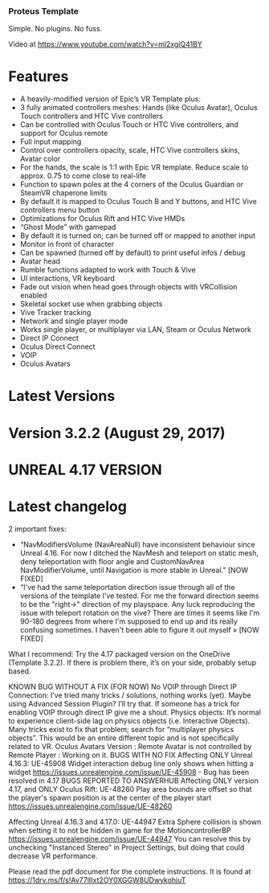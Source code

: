 ﻿### Proteus Template

Simple. No plugins. No fuss.

Video at https://www.youtube.com/watch?v=ml2xgiQ41BY 

# Features #
* A heavily-modified version of Epic’s VR Template plus:
 * 3 fully animated controllers meshes: Hands (like Oculus Avatar), Oculus Touch controllers and HTC Vive controllers
 * Can be controlled with Oculus Touch or HTC Vive controllers, and support for Oculus remote
 * Full input mapping
 * Control over controllers opacity, scale, HTC Vive controllers skins, Avatar color
 * For the hands, the scale is 1:1 with Epic VR template. Reduce scale to approx. 0.75 to come close to real-life
 * Function to spawn poles at the 4 corners of the Oculus Guardian or SteamVR chaperone limits
 * By default it is mapped to Oculus Touch B and Y buttons, and HTC Vive controllers menu button
 * Optimizations for Oculus Rift and HTC Vive HMDs
 * “Ghost Mode” with gamepad
 * By default it is turned on; can be turned off or mapped to another input
 * Monitor in front of character
 * Can be spawned (turned off by default) to print useful infos / debug
 * Avatar head
 * Rumble functions adapted to work with Touch & Vive
 * UI interactions, VR keyboard
 * Fade out vision when head goes through objects with VRCollision enabled
 * Skeletal socket use when grabbing objects
 * Vive Tracker tracking
 * Network and single player mode
 * Works single player, or multiplayer via LAN, Steam or Oculus Network
 * Direct IP Connect
 * Oculus Direct Connect
 * VOIP
 * Oculus Avatars

# Latest Versions #

# Version 3.2.2 (August 29, 2017) #
# UNREAL 4.17 VERSION

# Latest changelog #

2 important fixes:
* “NavModifiersVolume (NavAreaNull) have inconsistent behaviour since Unreal 4.16. For now I ditched the NavMesh and teleport on static mesh, deny teleportation with floor angle and CustomNavArea NavModifierVolume, until Navigation is more stable in Unreal.” [NOW FIXED]
* “I've had the same teleportation direction issue through all of the versions of the template I've tested. For me the forward direction seems to be the "right->" direction of my playspace. Any luck reproducing the issue with teleport rotation on the vive? There are times it seems like I'm 90-180 degrees from where I'm supposed to end up and its really confusing sometimes. I haven't been able to figure it out myself » [NOW FIXED]

What I recommend: Try the 4.17 packaged version on the OneDrive (Template 3.2.2). If there is problem there, it’s on your side, probably setup based.

KNOWN BUG WITHOUT A FIX (FOR NOW)
No VOIP through Direct IP Connection: I’ve tried many tricks / solutions, nothing works (yet). Maybe using Advanced Session Plugin? I’ll try that. If someone has a trick for enabling VOIP through direct IP give me a shout.
Physics objects: It’s normal to experience client-side lag on physics objects (i.e. Interactive Objects). Many tricks exist to fix that problem; search for “multiplayer physics objects”. This would be an entire different topic and is not specifically related to VR.
Oculus Avatars Version : Remote Avatar is not controlled by Remote Player : Working on it.
BUGS WITH NO FIX
Affecting ONLY Unreal 4.16.3: UE-45908 Widget interaction debug line only shows when hitting a widget https://issues.unrealengine.com/issue/UE-45908 - Bug has been resolved in 4.17
BUGS REPORTED TO ANSWERHUB
Affecting ONLY version 4.17, and ONLY Oculus Rift: UE-48260 Play area bounds are offset so that the player's spawn position is at the center of the player start https://issues.unrealengine.com/issue/UE-48260

Affecting Unreal 4.16.3 and 4.17.0: UE-44947 Extra Sphere collision is shown when setting it to not be hidden in game for the MotioncontrollerBP
https://issues.unrealengine.com/issue/UE-44947 You can resolve this by unchecking "Instanced Stereo" in Project Settings, but doing that could decrease VR performance.


Please read the pdf document for the complete instructions. It is found at https://1drv.ms/f/s!Av77lIIxt2OY0XGGW8UDwykohjuT  
